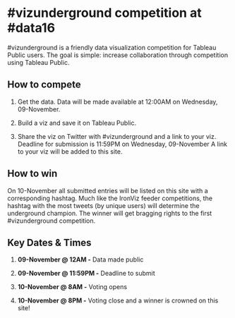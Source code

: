 # \#vizunderground competition at #data16

\#vizunderground is a friendly data visualization competition for Tableau Public users. The goal is simple: increase collaboration through competition using Tableau Public.

## How to compete

1) Get the data. Data will be made available at 12:00AM on Wednesday, 09-November.

2) Build a viz and save it on Tableau Public.

3) Share the viz on Twitter with \#vizunderground and a link to your viz. Deadline for submission is 11:59PM on Wednesday, 09-November A link to your viz will be added to this site.

## How to win
On 10-November all submitted entries will be listed on this site with a corresponding hashtag. Much like the IronViz feeder competitions, the hashtag with the most tweets (by unique users) will determine the underground champion. The winner will get bragging rights to the first \#vizunderground competition.


## Key Dates & Times

1) __09-November @ 12AM -__ Data made public

2) __09-November @ 11:59PM -__ Deadline to submit

3) __10-November @ 8AM -__ Voting opens

4) __10-November @ 8PM -__ Voting close and a winner is crowned on this site!
